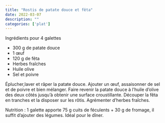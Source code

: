 ```yaml
---
title: "Rostis de patate douce et fêta"
date: 2022-03-07
description: ""
categories: ['plat']
---
```

Ingrédients pour 4 galettes
- 300 g de patate douce
- 1 œuf
- 120 g de fêta
- Herbes fraîches
- Huile olive
- Sel et poivre

Éplucher,laver et râper la patate douce. Ajouter un œuf, assaisonner de sel et de poivre et bien mélanger. Faire revenir la patate douce à l’huile d’olive des deux côtés jusqu’à obtenir une surface croustillante. Découper la fêta en tranches et la disposer sur les rôtis. Agrémenter d’herbes fraîches.

Nutrition : 1 galette apporte 75 g cuits de féculents + 30 g de fromage, il suffit d’ajouter des légumes. Idéal pour le dîner.
